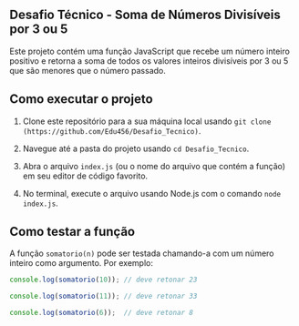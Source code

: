 ## Desafio Técnico - Soma de Números Divisíveis por 3 ou 5

Este projeto contém uma função JavaScript que recebe um número inteiro positivo e retorna a soma de todos os valores inteiros divisíveis por 3 ou 5 que são menores que o número passado.

## Como executar o projeto

1. Clone este repositório para a sua máquina local usando `git clone (https://github.com/Edu456/Desafio_Tecnico)`.

2. Navegue até a pasta do projeto usando `cd Desafio_Tecnico`.

3. Abra o arquivo `index.js` (ou o nome do arquivo que contém a função) em seu editor de código favorito.

4. No terminal, execute o arquivo usando Node.js com o comando `node index.js`.

## Como testar a função

A função `somatorio(n)` pode ser testada chamando-a com um número inteiro como argumento. Por exemplo:

```javascript
console.log(somatorio(10)); // deve retonar 23 

console.log(somatorio(11)); // deve retonar 33 

console.log(somatorio(6));  // deve retonar 8 
